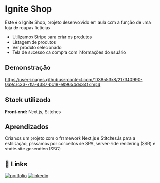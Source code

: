 # Ignite Shop

Este é o Ignite Shop, projeto desenvolvido em aula com a função de uma loja de roupas fictícias

- Utilizamos Stripe para criar os produtos
- Listagem de produtos 
- Ver produto selecionado
- Tela de sucesso da compra com informações do usuário

## Demonstração

https://user-images.githubusercontent.com/103855358/217340990-0a9cac33-7ffa-4387-bc18-e09654d434f7.mp4

## Stack utilizada

**Front-end:** Next.js, Stitches

## Aprendizados

Criamos um projeto com o framework Next.js e StitchesJs para a estilização, passamos por conceitos de SPA, server-side rendering (SSR) e static-site generation (SSG).

## 🔗 Links

[![portfolio](https://img.shields.io/badge/my_portfolio-000?style=for-the-badge&logo=ko-fi&logoColor=white)](https://felipepeduardodev.netlify.app)
[![linkedin](https://img.shields.io/badge/linkedin-0A66C2?style=for-the-badge&logo=linkedin&logoColor=white)](https://www.linkedin.com/in/felipepereiraeduardo/)

